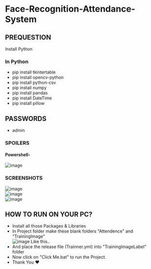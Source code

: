 # Face-Recognition-Attendance-System

## PREQUESTION
Install Python

### In Python
- pip install tkintertable
- pip install opencv-python
- pip install python-csv
- pip install numpy
- pip install pandas
- pip install DateTime
- pip install pillow

## PASSWORDS
- admin

### SPOILERS <br>
#### Powershell- <br>
![image](https://user-images.githubusercontent.com/67144582/180590465-787bb841-8d9f-4ba5-b118-e1e798acb5c9.png)<br>

### SCREENSHOTS <br>
![image](https://user-images.githubusercontent.com/67144582/180590589-4b91cec6-80f2-49c4-9d5b-a0a12163f5c4.png)<br>
![image](https://user-images.githubusercontent.com/67144582/180590601-47e267c6-46b2-4a20-a853-75b7ef8b1e4b.png)<br>
![image](https://user-images.githubusercontent.com/67144582/180590613-eb010260-f437-4fe8-876d-e185bae80c26.png)<br>

## HOW TO RUN ON YOUR PC?
- Install all those Packages & Libraries
- In Project folder make these blank folders "Attendence" and "TrainingImage" <br>
![image](https://user-images.githubusercontent.com/67144582/180590785-636e464e-4e0f-4c8a-bcea-aa21a62d1697.png)
Like this..
- And place the release file (Trainner.yml) into "TrainingImageLabel" folder
- Now click on "Click Me.bat" to run the Project. 
- Thank You ❤️

